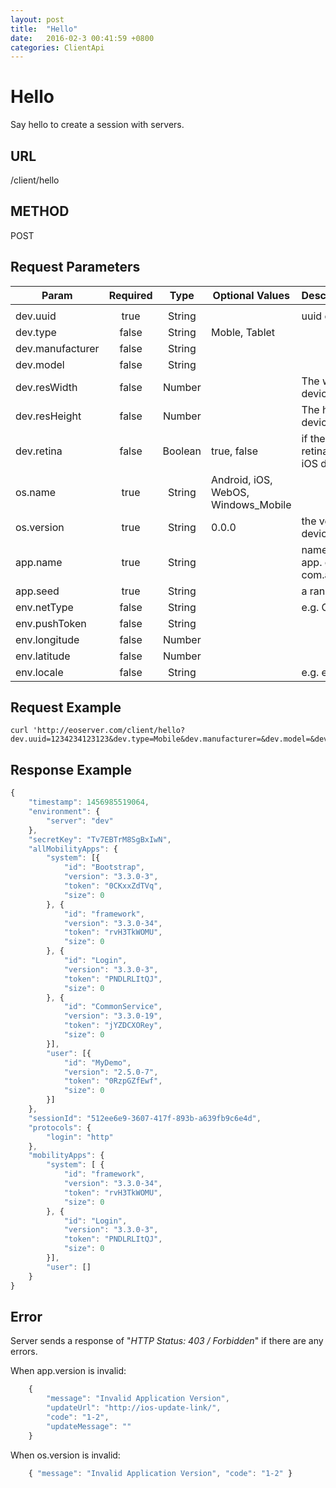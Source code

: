 ```yaml
---
layout: post
title:  "Hello"
date:   2016-02-3 00:41:59 +0800
categories: ClientApi
---
```


# Hello
Say hello to create a session with servers.

## URL
/client/hello


## METHOD
POST

## Request Parameters

| Param   | Required | Type |  Optional Values |  Descscription |
|---------|:--------:|:----:|------------------|:---------------|
|  |  |  |  |  |
| dev.uuid | true | String | | uuid of a device |
| dev.type | false | String | Moble, Tablet |  |
| dev.manufacturer | false | String |  |  |
| dev.model | false | String |  |  |
| dev.resWidth | false | Number |  | The width of the device screen |
| dev.resHeight | false | Number |  | The height of the device screen |
| dev.retina | false | Boolean | true, false | if the screen is retina or not (for iOS devices) |
| os.name | true | String | Android, iOS, WebOS, Windows_Mobile |  |
| os.version | true | String | 0.0.0 | the version of the device. e.g. 9.0.2 |
| app.name | true | String |  | name of a client app. e.g. com.abc.mobile.app |
| app.seed | true | String |  | a random string |
| env.netType | false | String |  | e.g. CDMA |
| env.pushToken | false | String |  |  |
| env.longitude | false | Number |  |  |
| env.latitude | false | Number |  |  |
| env.locale | false | String |  | e.g. en|

## Request Example

```shell
curl 'http://eoserver.com/client/hello?dev.uuid=1234234123123&dev.type=Mobile&dev.manufacturer=&dev.model=&dev.resWidth=&dev.resHeight=&dev.retina=&os.name=iOS&os.version=8.0&app.name=com.abc.mobile.app&app.version=3.2.0&app.seed=_RANDOM_&env.netType=&env.pushToken=&env.longitude=&env.latitude=&env.altitude=&env.locale=en'
```

## Response Example

```javascript
{
    "timestamp": 1456985519064,
    "environment": {
        "server": "dev"
    },
    "secretKey": "Tv7EBTrM8SgBxIwN",
    "allMobilityApps": {
        "system": [{
            "id": "Bootstrap",
            "version": "3.3.0-3",
            "token": "0CKxxZdTVq",
            "size": 0
        }, {
            "id": "framework",
            "version": "3.3.0-34",
            "token": "rvH3TkWOMU",
            "size": 0
        }, {
            "id": "Login",
            "version": "3.3.0-3",
            "token": "PNDLRLItQJ",
            "size": 0
        }, {
            "id": "CommonService",
            "version": "3.3.0-19",
            "token": "jYZDCXORey",
            "size": 0
        }],
        "user": [{
            "id": "MyDemo",
            "version": "2.5.0-7",
            "token": "0RzpGZfEwf",
            "size": 0
        }]
    },
    "sessionId": "512ee6e9-3607-417f-893b-a639fb9c6e4d",
    "protocols": {
        "login": "http"
    },
    "mobilityApps": {
        "system": [ {
            "id": "framework",
            "version": "3.3.0-34",
            "token": "rvH3TkWOMU",
            "size": 0
        }, {
            "id": "Login",
            "version": "3.3.0-3",
            "token": "PNDLRLItQJ",
            "size": 0
        }],
        "user": []
    }
}
```

## Error
Server sends a response of "*HTTP Status: 403 / Forbidden*" if there are any errors.

When app.version is invalid: 

```javascript
    {
        "message": "Invalid Application Version",
        "updateUrl": "http://ios-update-link/",
        "code": "1-2",
        "updateMessage": ""
    }
```

When os.version is invalid:

```javascript
    { "message": "Invalid Application Version", "code": "1-2" }
```